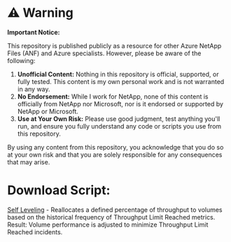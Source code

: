 # ⚠️ Warning

**Important Notice:**

This repository is published publicly as a resource for other Azure NetApp Files (ANF) and Azure specialists. However, please be aware of the following:

1. **Unofficial Content:** Nothing in this repository is official, supported, or fully tested. This content is my own personal work and is not warranted in any way.
2. **No Endorsement:** While I work for NetApp, none of this content is officially from NetApp nor Microsoft, nor is it endorsed or supported by NetApp or Microsoft.
3. **Use at Your Own Risk:** Please use good judgment, test anything you'll run, and ensure you fully understand any code or scripts you use from this repository.

By using any content from this repository, you acknowledge that you do so at your own risk and that you are solely responsible for any consequences that may arise.

# Download Script:
[Self Leveling](https://github.com/tvanroo/public-anf-toolbox/blob/main/ANF%20QoS%20Self%20Leveling/ANF-QoS-Autoscale-SelfLeveling.ps1)
    - Reallocates a defined percentage of throughput to volumes based on the historical frequency of Throughput Limit Reached metrics. Result: Volume performance is adjusted to minimize Throughput Limit Reached incidents.